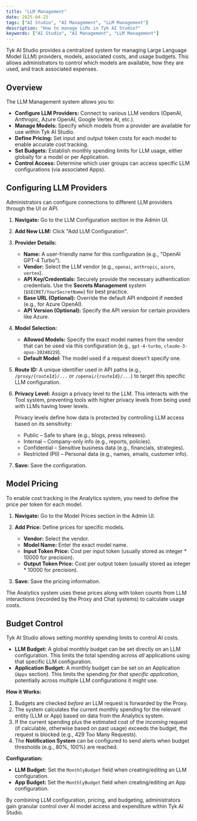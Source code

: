 ```yaml
---
title: "LLM Management"
date: 2025-04-25
tags: ["AI Studio", "AI Management", "LLM Management"]
description: "How to manage LLMs in Tyk AI Studio?"
keywords: ["AI Studio", "AI Management", "LLM Management"]
---
```


Tyk AI Studio provides a centralized system for managing Large Language Model (LLM) providers, models, associated costs, and usage budgets. This allows administrators to control which models are available, how they are used, and track associated expenses.

## Overview

The LLM Management system allows you to:

*   **Configure LLM Providers:** Connect to various LLM vendors (OpenAI, Anthropic, Azure OpenAI, Google Vertex AI, etc.).
*   **Manage Models:** Specify which models from a provider are available for use within Tyk AI Studio.
*   **Define Pricing:** Set input and output token costs for each model to enable accurate cost tracking.
*   **Set Budgets:** Establish monthly spending limits for LLM usage, either globally for a model or per Application.
*   **Control Access:** Determine which user groups can access specific LLM configurations (via associated Apps).

## Configuring LLM Providers

Administrators can configure connections to different LLM providers through the UI or API.

1.  **Navigate:** Go to the LLM Configuration section in the Admin UI.
2.  **Add New LLM:** Click "Add LLM Configuration".
3.  **Provider Details:**
    *   **Name:** A user-friendly name for this configuration (e.g., "OpenAI GPT-4 Turbo").
    *   **Vendor:** Select the LLM vendor (e.g., `openai`, `anthropic`, `azure`, `vertex`).
    *   **API Key/Credentials:** Securely provide the necessary authentication credentials. Use the **Secrets Management** system (`$SECRET/YourSecretName`) for best practice.
    *   **Base URL (Optional):** Override the default API endpoint if needed (e.g., for Azure OpenAI).
    *   **API Version (Optional):** Specify the API version for certain providers like Azure.
    


4.  **Model Selection:**
    *   **Allowed Models:** Specify the exact model names from the vendor that can be used via this configuration (e.g., `gpt-4-turbo`, `claude-3-opus-20240229`).
    *   **Default Model:** The model used if a request doesn't specify one.

5.  **Route ID:** A unique identifier used in API paths (e.g., `/proxy/{routeId}/...` or `/openai/{routeId}/...`) to target this specific LLM configuration.

6.  **Privacy Level:** Assign a privacy level to the LLM. This interacts with the Tool system, preventing tools with higher privacy levels from being used with LLMs having lower levels.

    Privacy levels define how data is protected by controlling LLM access based on its sensitivity:
    - Public – Safe to share (e.g., blogs, press releases).
    - Internal – Company-only info (e.g., reports, policies).
    - Confidential – Sensitive business data (e.g., financials, strategies).
    - Restricted (PII) – Personal data (e.g., names, emails, customer info).

7.  **Save:** Save the configuration.

## Model Pricing

To enable cost tracking in the Analytics system, you need to define the price per token for each model.

1.  **Navigate:** Go to the Model Prices section in the Admin UI.
2.  **Add Price:** Define prices for specific models.
    *   **Vendor:** Select the vendor.
    *   **Model Name:** Enter the exact model name.
    *   **Input Token Price:** Cost per input token (usually stored as integer * 10000 for precision).
    *   **Output Token Price:** Cost per output token (usually stored as integer * 10000 for precision).



3.  **Save:** Save the pricing information.

The Analytics system uses these prices along with token counts from LLM interactions (recorded by the Proxy and Chat systems) to calculate usage costs.

## Budget Control

Tyk AI Studio allows setting monthly spending limits to control AI costs.

*   **LLM Budget:** A global monthly budget can be set directly on an LLM configuration. This limits the total spending across *all* applications using that specific LLM configuration.
*   **Application Budget:** A monthly budget can be set on an Application (`Apps` section). This limits the spending *for that specific application*, potentially across multiple LLM configurations it might use.

**How it Works:**

1.  Budgets are checked *before* an LLM request is forwarded by the Proxy.
2.  The system calculates the current monthly spending for the relevant entity (LLM or App) based on data from the Analytics system.
3.  If the current spending plus the estimated cost of the *incoming* request (if calculable, otherwise based on past usage) exceeds the budget, the request is blocked (e.g., 429 Too Many Requests).
4.  The **Notification System** can be configured to send alerts when budget thresholds (e.g., 80%, 100%) are reached.

**Configuration:**

*   **LLM Budget:** Set the `MonthlyBudget` field when creating/editing an LLM configuration.
*   **App Budget:** Set the `MonthlyBudget` field when creating/editing an App configuration.



By combining LLM configuration, pricing, and budgeting, administrators gain granular control over AI model access and expenditure within Tyk AI Studio.
